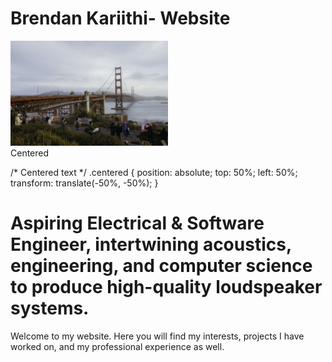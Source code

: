 # Brendan Kariithi- Website

<div class="container">
  <img src="./PFPR6158.jpg" style = "width: 50% ; margin =  auto; diplay: block"> 
  <div class="Brendan Kariithi">Centered</div>
</div>

/* Centered text */
.centered {
  position: absolute;
  top: 50%;
  left: 50%;
  transform: translate(-50%, -50%);
}

# Aspiring Electrical & Software Engineer, intertwining acoustics, engineering, and computer science to produce high-quality loudspeaker systems.

Welcome to my website. Here you will find my interests, projects I have worked on, and my professional experience as well.

